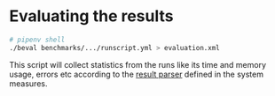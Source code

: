 # Evaluating the results

```sh
# pipenv shell
./beval benchmarks/.../runscript.yml > evaluation.xml
```

This script will collect statistics from the runs like its time and memory usage, errors etc according to the [result parser](#) defined in the system measures.
